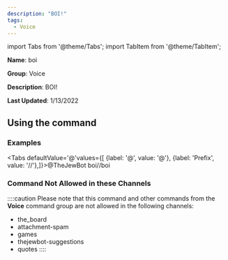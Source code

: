 ```yaml
---
description: "BOI!"
tags:
  - Voice
---
```

import Tabs from '@theme/Tabs';
import TabItem from '@theme/TabItem';

**Name**: boi

**Group**: Voice

**Description**: BOI!

**Last Updated**: 1/13/2022

## Using the command

### Examples
<Tabs defaultValue='@'values={[ {label: '@', value: '@'}, {label: 'Prefix', value: '//'},]}><TabItem value='@'>@TheJewBot boi</TabItem><TabItem value='//'>//boi</TabItem></Tabs>

### Command Not Allowed in these Channels
::::caution Please note that this command and other commands from the **Voice** command group are not allowed in the following channels:
- the_board
- attachment-spam
- games
- thejewbot-suggestions
- quotes
::::